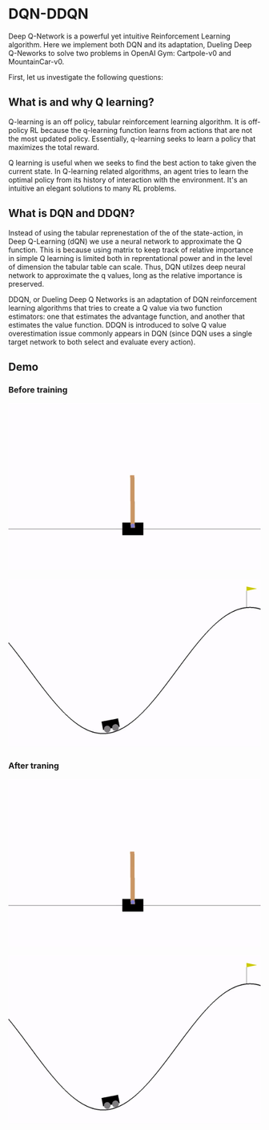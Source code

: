 # DQN-DDQN

Deep Q-Network is a powerful yet intuitive Reinforcement Learning algorithm. Here we implement both DQN and its adaptation, Dueling Deep Q-Neworks to solve two problems in OpenAI Gym: Cartpole-v0 and MountainCar-v0.

First, let us investigate the following questions:

## What is and why Q learning?


Q-learning is an off policy, tabular reinforcement learning algorithm. It is off-policy RL because the q-learning function learns from actions that are not the most updated policy. Essentially, q-learning seeks to learn a policy that maximizes the total reward.

Q learning is useful when we seeks to find the best action to take given the current state. In Q-learning related algorithms, an agent tries to learn the optimal policy from its history of interaction with the environment. It's an intuitive an elegant solutions to many RL problems.


## What is DQN and DDQN?

Instead of using the tabular reprenestation of the of the state-action, in Deep Q-Learning (dQN) we use a neural network to approximate the Q function. This is because using matrix to keep track of relative importance in simple Q learning is limited both in reprentational power and in the level of dimension the tabular table can scale. Thus, DQN utilzes deep neural network to approximate the q values, long as the relative importance is preserved.


DDQN, or Dueling Deep Q Networks is an adaptation of DQN reinforcement learning algorithms that tries to create a Q value via two function estimators: one that estimates the advantage function, and another that estimates the value function. DDQN is introduced to solve Q value overestimation issue commonly appears in DQN (since DQN uses a single target network to both select and evaluate every action).

## Demo

### Before training

![](demo/dqn_cartpole_episode_0.gif)

![](demo/dqn_mountainCar_episode_0.gif)

### After traning

![](demo/dqn_cartpole_episode_0.gif)

![](demo/dqn_mountainCar_episode_0.gif)

